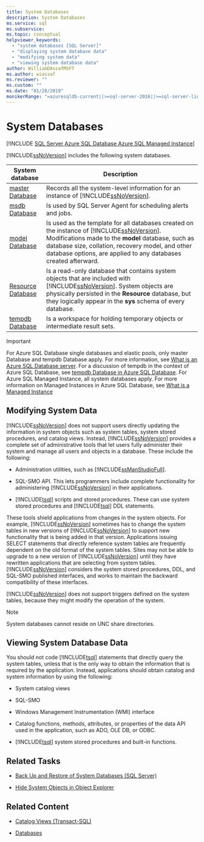 ```yaml
---
title: System Databases
description: System Databases
ms.service: sql
ms.subservice: 
ms.topic: conceptual
helpviewer_keywords: 
  - "system databases [SQL Server]"
  - "displaying system database data"
  - "modifying system data"
  - "viewing system database data"
author: WilliamDAssafMSFT
ms.author: wiassaf
ms.reviewer: ""
ms.custom: ""
ms.date: "01/28/2019"
monikerRange: "=azuresqldb-current||>=sql-server-2016||>=sql-server-linux-2017||=azuresqldb-mi-current"
---
```


# System Databases

[!INCLUDE [SQL Server Azure SQL Database Azure SQL Managed Instance](../../includes/applies-to-version/sql-asdb-asdbmi.md)]

[!INCLUDE[ssNoVersion](../../includes/ssnoversion-md.md)] includes the following system databases.  
  
|System database|Description|  
|---------------------|-----------------|  
|[master Database](../../relational-databases/databases/master-database.md)|Records all the system-level information for an instance of [!INCLUDE[ssNoVersion](../../includes/ssnoversion-md.md)].|  
|[msdb Database](../../relational-databases/databases/msdb-database.md)|Is used by SQL Server Agent for scheduling alerts and jobs.|  
|[model Database](../../relational-databases/databases/model-database.md)|Is used as the template for all databases created on the instance of [!INCLUDE[ssNoVersion](../../includes/ssnoversion-md.md)]. Modifications made to the **model** database, such as database size, collation, recovery model, and other database options, are applied to any databases created afterward.|  
|[Resource Database](../../relational-databases/databases/resource-database.md)|Is a read-only database that contains system objects that are included with [!INCLUDE[ssNoVersion](../../includes/ssnoversion-md.md)]. System objects are physically persisted in the **Resource** database, but they logically appear in the **sys** schema of every database.|  
|[tempdb Database](../../relational-databases/databases/tempdb-database.md)|Is a workspace for holding temporary objects or intermediate result sets.|  

> [!IMPORTANT]
> For Azure SQL Database single databases and elastic pools, only master Database and tempdb Database apply. For more information, see [What is an Azure SQL Database server](/azure/sql-database/sql-database-servers#what-is-an-azure-sql-database-server). For a discussion of tempdb in the context of Azure SQL Database, see [tempdb Database in Azure SQL Database](tempdb-database.md#tempdb-in-azure-sql). For Azure SQL Managed Instance, all system databases apply. For more information on Managed Instances in Azure SQL Database, see [What is a Managed Instance](/azure/sql-database/sql-database-managed-instance)
  
## Modifying System Data  

[!INCLUDE[ssNoVersion](../../includes/ssnoversion-md.md)] does not support users directly updating the information in system objects such as system tables, system stored procedures, and catalog views. Instead, [!INCLUDE[ssNoVersion](../../includes/ssnoversion-md.md)] provides a complete set of administrative tools that let users fully administer their system and manage all users and objects in a database. These include the following:  
  
- Administration utilities, such as [!INCLUDE[ssManStudioFull](../../includes/ssmanstudiofull-md.md)].  
  
- SQL-SMO API. This lets programmers include complete functionality for administering [!INCLUDE[ssNoVersion](../../includes/ssnoversion-md.md)] in their applications.  
  
- [!INCLUDE[tsql](../../includes/tsql-md.md)] scripts and stored procedures. These can use system stored procedures and [!INCLUDE[tsql](../../includes/tsql-md.md)] DDL statements.  
  
These tools shield applications from changes in the system objects. For example, [!INCLUDE[ssNoVersion](../../includes/ssnoversion-md.md)] sometimes has to change the system tables in new versions of [!INCLUDE[ssNoVersion](../../includes/ssnoversion-md.md)] to support new functionality that is being added in that version. Applications issuing SELECT statements that directly reference system tables are frequently dependent on the old format of the system tables. Sites may not be able to upgrade to a new version of [!INCLUDE[ssNoVersion](../../includes/ssnoversion-md.md)] until they have rewritten applications that are selecting from system tables. [!INCLUDE[ssNoVersion](../../includes/ssnoversion-md.md)] considers the system stored procedures, DDL, and SQL-SMO published interfaces, and works to maintain the backward compatibility of these interfaces.  
  
[!INCLUDE[ssNoVersion](../../includes/ssnoversion-md.md)] does not support triggers defined on the system tables, because they might modify the operation of the system.  
  
> [!NOTE]  
> System databases cannot reside on UNC share directories.  
  
## Viewing System Database Data  

You should not code [!INCLUDE[tsql](../../includes/tsql-md.md)] statements that directly query the system tables, unless that is the only way to obtain the information that is required by the application. Instead, applications should obtain catalog and system information by using the following:  
  
- System catalog views  
  
- SQL-SMO  
  
- Windows Management Instrumentation (WMI) interface  
  
- Catalog functions, methods, attributes, or properties of the data API used in the application, such as ADO, OLE DB, or ODBC.  
  
- [!INCLUDE[tsql](../../includes/tsql-md.md)] system stored procedures and built-in functions.  
  
## Related Tasks  

- [Back Up and Restore of System Databases &#40;SQL Server&#41;](../../relational-databases/backup-restore/back-up-and-restore-of-system-databases-sql-server.md)  
  
- [Hide System Objects in Object Explorer](../../ssms/object/hide-system-objects-in-object-explorer.md)  
  
## Related Content  

- [Catalog Views &#40;Transact-SQL&#41;](../../relational-databases/system-catalog-views/catalog-views-transact-sql.md)  
  
- [Databases](../../relational-databases/databases/databases.md)  
  
